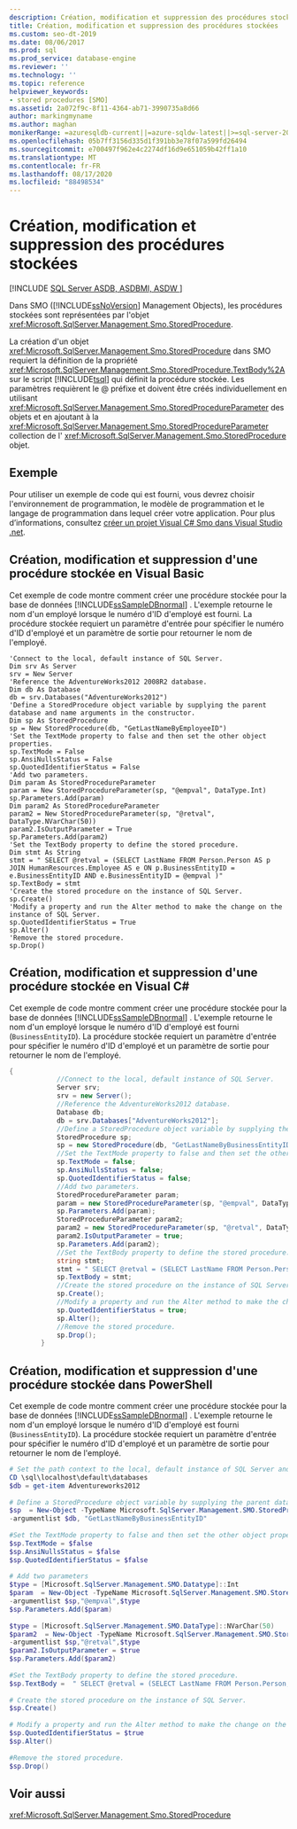 ```yaml
---
description: Création, modification et suppression des procédures stockées
title: Création, modification et suppression des procédures stockées
ms.custom: seo-dt-2019
ms.date: 08/06/2017
ms.prod: sql
ms.prod_service: database-engine
ms.reviewer: ''
ms.technology: ''
ms.topic: reference
helpviewer_keywords:
- stored procedures [SMO]
ms.assetid: 2a072f9c-8f11-4364-ab71-3990735a8d66
author: markingmyname
ms.author: maghan
monikerRange: =azuresqldb-current||=azure-sqldw-latest||>=sql-server-2016||=sqlallproducts-allversions||>=sql-server-linux-2017||=azuresqldb-mi-current
ms.openlocfilehash: 05b7ff3156d335d1f391bb3e78f07a599fd26494
ms.sourcegitcommit: e700497f962e4c2274df16d9e651059b42ff1a10
ms.translationtype: MT
ms.contentlocale: fr-FR
ms.lasthandoff: 08/17/2020
ms.locfileid: "88498534"
---
```

# <a name="creating-altering-and-removing-stored-procedures"></a>Création, modification et suppression des procédures stockées
[!INCLUDE [SQL Server ASDB, ASDBMI, ASDW ](../../../includes/applies-to-version/sql-asdb-asdbmi-asa.md)]

  Dans SMO ([!INCLUDE[ssNoVersion](../../../includes/ssnoversion-md.md)] Management Objects), les procédures stockées sont représentées par l'objet <xref:Microsoft.SqlServer.Management.Smo.StoredProcedure>.  
  
 La création d'un objet <xref:Microsoft.SqlServer.Management.Smo.StoredProcedure> dans SMO requiert la définition de la propriété <xref:Microsoft.SqlServer.Management.Smo.StoredProcedure.TextBody%2A> sur le script [!INCLUDE[tsql](../../../includes/tsql-md.md)] qui définit la procédure stockée. Les paramètres requièrent le \@ préfixe et doivent être créés individuellement en utilisant <xref:Microsoft.SqlServer.Management.Smo.StoredProcedureParameter> des objets et en ajoutant à la <xref:Microsoft.SqlServer.Management.Smo.StoredProcedureParameter> collection de l' <xref:Microsoft.SqlServer.Management.Smo.StoredProcedure> objet.  
  
## <a name="example"></a>Exemple  
 Pour utiliser un exemple de code qui est fourni, vous devrez choisir l'environnement de programmation, le modèle de programmation et le langage de programmation dans lequel créer votre application. Pour plus d’informations, consultez [créer un projet Visual C&#35; Smo dans Visual Studio .net](../../../relational-databases/server-management-objects-smo/how-to-create-a-visual-csharp-smo-project-in-visual-studio-net.md).  
  
## <a name="creating-altering-and-removing-a-stored-procedure-in-visual-basic"></a>Création, modification et suppression d'une procédure stockée en Visual Basic  
 Cet exemple de code montre comment créer une procédure stockée pour la base de données [!INCLUDE[ssSampleDBnormal](../../../includes/sssampledbnormal-md.md)] . L'exemple retourne le nom d'un employé lorsque le numéro d'ID d'employé est fourni. La procédure stockée requiert un paramètre d'entrée pour spécifier le numéro d'ID d'employé et un paramètre de sortie pour retourner le nom de l'employé.  
  
```VBNET
'Connect to the local, default instance of SQL Server.
Dim srv As Server
srv = New Server
'Reference the AdventureWorks2012 2008R2 database.
Dim db As Database
db = srv.Databases("AdventureWorks2012")
'Define a StoredProcedure object variable by supplying the parent database and name arguments in the constructor.
Dim sp As StoredProcedure
sp = New StoredProcedure(db, "GetLastNameByEmployeeID")
'Set the TextMode property to false and then set the other object properties.
sp.TextMode = False
sp.AnsiNullsStatus = False
sp.QuotedIdentifierStatus = False
'Add two parameters.
Dim param As StoredProcedureParameter
param = New StoredProcedureParameter(sp, "@empval", DataType.Int)
sp.Parameters.Add(param)
Dim param2 As StoredProcedureParameter
param2 = New StoredProcedureParameter(sp, "@retval", DataType.NVarChar(50))
param2.IsOutputParameter = True
sp.Parameters.Add(param2)
'Set the TextBody property to define the stored procedure.
Dim stmt As String
stmt = " SELECT @retval = (SELECT LastName FROM Person.Person AS p JOIN HumanResources.Employee AS e ON p.BusinessEntityID = e.BusinessEntityID AND e.BusinessEntityID = @empval )"
sp.TextBody = stmt
'Create the stored procedure on the instance of SQL Server.
sp.Create()
'Modify a property and run the Alter method to make the change on the instance of SQL Server.   
sp.QuotedIdentifierStatus = True
sp.Alter()
'Remove the stored procedure.
sp.Drop()
``` 
  
## <a name="creating-altering-and-removing-a-stored-procedure-in-visual-c"></a>Création, modification et suppression d'une procédure stockée en Visual C#  
 Cet exemple de code montre comment créer une procédure stockée pour la base de données [!INCLUDE[ssSampleDBnormal](../../../includes/sssampledbnormal-md.md)] . L'exemple retourne le nom d'un employé lorsque le numéro d'ID d'employé est fourni (`BusinessEntityID`). La procédure stockée requiert un paramètre d'entrée pour spécifier le numéro d'ID d'employé et un paramètre de sortie pour retourner le nom de l'employé.  
  
```csharp  
{  
            //Connect to the local, default instance of SQL Server.   
            Server srv;  
            srv = new Server();  
            //Reference the AdventureWorks2012 database.   
            Database db;  
            db = srv.Databases["AdventureWorks2012"];  
            //Define a StoredProcedure object variable by supplying the parent database and name arguments in the constructor.   
            StoredProcedure sp;  
            sp = new StoredProcedure(db, "GetLastNameByBusinessEntityID");  
            //Set the TextMode property to false and then set the other object properties.   
            sp.TextMode = false;  
            sp.AnsiNullsStatus = false;  
            sp.QuotedIdentifierStatus = false;  
            //Add two parameters.   
            StoredProcedureParameter param;  
            param = new StoredProcedureParameter(sp, "@empval", DataType.Int);  
            sp.Parameters.Add(param);  
            StoredProcedureParameter param2;  
            param2 = new StoredProcedureParameter(sp, "@retval", DataType.NVarChar(50));  
            param2.IsOutputParameter = true;  
            sp.Parameters.Add(param2);  
            //Set the TextBody property to define the stored procedure.   
            string stmt;  
            stmt = " SELECT @retval = (SELECT LastName FROM Person.Person,HumanResources.Employee WHERE Person.Person.BusinessEntityID = HumanResources.Employee.BusinessentityID AND HumanResources.Employee.BusinessEntityID = @empval )";  
            sp.TextBody = stmt;  
            //Create the stored procedure on the instance of SQL Server.   
            sp.Create();  
            //Modify a property and run the Alter method to make the change on the instance of SQL Server.   
            sp.QuotedIdentifierStatus = true;  
            sp.Alter();  
            //Remove the stored procedure.   
            sp.Drop();  
        }  
```  
  
## <a name="creating-altering-and-removing-a-stored-procedure-in-powershell"></a>Création, modification et suppression d'une procédure stockée dans PowerShell  
 Cet exemple de code montre comment créer une procédure stockée pour la base de données [!INCLUDE[ssSampleDBnormal](../../../includes/sssampledbnormal-md.md)] . L'exemple retourne le nom d'un employé lorsque le numéro d'ID d'employé est fourni (`BusinessEntityID`). La procédure stockée requiert un paramètre d'entrée pour spécifier le numéro d'ID d'employé et un paramètre de sortie pour retourner le nom de l'employé.  
  
```powershell  
# Set the path context to the local, default instance of SQL Server and get a reference to AdventureWorks2012  
CD \sql\localhost\default\databases  
$db = get-item Adventureworks2012  
  
# Define a StoredProcedure object variable by supplying the parent database and name arguments in the constructor.   
$sp  = New-Object -TypeName Microsoft.SqlServer.Management.SMO.StoredProcedure `  
-argumentlist $db, "GetLastNameByBusinessEntityID"  
  
#Set the TextMode property to false and then set the other object properties.   
$sp.TextMode = $false  
$sp.AnsiNullsStatus = $false  
$sp.QuotedIdentifierStatus = $false  
  
# Add two parameters  
$type = [Microsoft.SqlServer.Management.SMO.Datatype]::Int  
$param  = New-Object -TypeName Microsoft.SqlServer.Management.SMO.StoredProcedureParameter `  
-argumentlist $sp,"@empval",$type  
$sp.Parameters.Add($param)  
  
$type = [Microsoft.SqlServer.Management.SMO.DataType]::NVarChar(50)  
$param2  = New-Object -TypeName Microsoft.SqlServer.Management.SMO.StoredProcedureParameter `  
-argumentlist $sp,"@retval",$type  
$param2.IsOutputParameter = $true  
$sp.Parameters.Add($param2)  
  
#Set the TextBody property to define the stored procedure.   
$sp.TextBody =  " SELECT @retval = (SELECT LastName FROM Person.Person,HumanResources.Employee WHERE Person.Person.BusinessEntityID = HumanResources.Employee.BusinessentityID AND HumanResources.Employee.BusinessEntityID = @empval )"  
  
# Create the stored procedure on the instance of SQL Server.   
$sp.Create()  
  
# Modify a property and run the Alter method to make the change on the instance of SQL Server.   
$sp.QuotedIdentifierStatus = $true  
$sp.Alter()  
  
#Remove the stored procedure.   
$sp.Drop()  
```  
  
## <a name="see-also"></a>Voir aussi  
 <xref:Microsoft.SqlServer.Management.Smo.StoredProcedure>  
  
  
